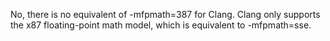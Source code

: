 

No, there is no equivalent of -mfpmath=387 for Clang. Clang only supports the x87 floating-point math model, which is equivalent to -mfpmath=sse.
